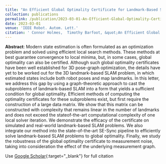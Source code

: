 ```yaml
---
title: "An Efficient Global Optimality Certificate for Landmark-Based SLAM"
collection: publications
permalink: /publication/2023-03-01-An-Efficient-Global-Optimality-Certificate-for-Landmark-Based-SLAM
date: 2023-03-01
venue: 'IEEE Robot. Autom. Lett.'
citation: ' Connor Holmes,  Timothy Barfoot, &quot;An Efficient Global Optimality Certificate for Landmark-Based SLAM.&quot; IEEE Robot. Autom. Lett., 2023.'
---
```


**Abstract**: Modern state estimation is often formulated as an optimization problem and solved using efficient local search methods. These methods at best guarantee convergence to local minima, but, in some cases, global optimality can also be certified. Although such global optimality certificates have been well established for 3D pose-graph optimization, the details have yet to be worked out for the 3D landmark-based SLAM problem, in which estimated states include both robot poses and map landmarks. In this letter, we address this gap by using a graph-theoretic approach to cast the subproblems of landmark-based SLAM into a form that yields a sufficient condition for global optimality. Efficient methods of computing the optimality certificates for these subproblems exist, but first require the construction of a large data matrix. We show that this matrix can be constructed with complexity that remains linear in the number of landmarks and does not exceed the stateof-the-art computational complexity of one local solver iteration. We demonstrate the efficacy of the certificate on simulated and real-world landmark-based SLAM problems. We also integrate our method into the state-of-the-art SE-Sync pipeline to efficiently solve landmark-based SLAM problems to global optimality. Finally, we study the robustness of the global optimality certificate to measurement noise, taking into consideration the effect of the underlying measurement graph.

Use [Google Scholar](https://scholar.google.com/scholar?q=An+Efficient+Global+Optimality+Certificate+for+Landmark+Based+SLAM){:target="_blank"} for full citation
